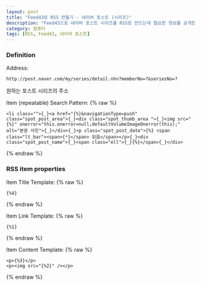 ```yaml
---
layout: post
title: "Feed43로 RSS 만들기 - 네이버 포스트 (시리즈)"
description: "Feed43으로 네이버 포스트 시리즈를 RSS로 만드는데 필요한 정보를 공개한다."
category: 컴퓨터
tags: [RSS, Feed43, 네이버 포스트]
---
```


### Definition

Address:
~~~
http://post.naver.com/my/series/detail.nhn?memberNo=?&seriesNo=?
~~~

원하는 포스트 시리즈의 주소

Item (repeatable) Search Pattern:
{% raw %}
~~~
<li class="">{_}<a href="{%}&navigationType=push" class="spot_post_area">{_}<div class="spot_thumb_area ">{_}<img src="{%}" onerror="this.onerror=null;defaultVolumeImageOnerror(this);" alt="본문 사진">{_}</div>{_}<p class="spot_post_date">{%} <span class="lt_bar"><span>{*}</span> 읽음</span></p>{_}<div class="spot_post_name">{_}<span class="ell">{_}{%}</span>{_}</div>
~~~
{% endraw %}

### RSS item properties

Item Title Template:
{% raw %}
~~~
{%4}
~~~
{% endraw %}

Item Link Template:
{% raw %}
~~~
{%1}
~~~
{% endraw %}

Item Content Template:
{% raw %}
~~~
<p>{%3}</p>
<p><img src="{%2}" /></p>
~~~
{% endraw %}
